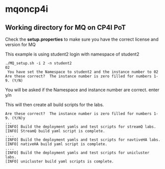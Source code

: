 # mqoncp4i

## Working directory for MQ on CP4I PoT

Check the **setup.properties** to make sure you have the correct license and version for MQ 


This example is using student2 login with namespace of student2
```
./MQ_setup.sh -i 2 -n student2
02
 You have set the Namespace to student2 and the instance number to 02
Are these correct?  The instance number is zero filled for numbers 1-9. (Y/N)
```
You will be asked if the Namespace and instance number are correct.  enter y/n

This will then create all build scripts for the labs.

```
Are these correct?  The instance number is zero filled for numbers 1-9. (Y/N)y
...
[INFO] Build the deployment yamls and test scripts for streamQ labs.  
[INFO] StreamQ build yaml script is complete.
....
[INFO] Build the deployment yamls and test scripts for navtiveHA labs.  
[INFO] nativeHA build yaml script is complete.
....
[INFO] Build the deployment yamls and test scripts for unicluster labs.  
[INFO] unicluster build yaml scripts is complete.
```